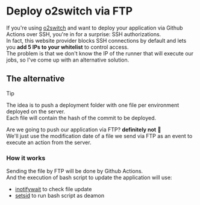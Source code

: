 # Deploy o2switch via FTP

If you're using [o2switch](https://www.o2switch.fr/) and want to deploy your application via Github Actions over SSH, you're in for a surprise: SSH authorizations.  
In fact, this website provider blocks SSH connections by default and lets you **add 5 IPs to your whitelist** to control access.  
The problem is that we don't know the IP of the runner that will execute our jobs, so I've come up with an alternative solution.

## The alternative

> [!TIP]
> The idea is to push a deployment folder with one file per environment deployed on the server.  
> Each file will contain the hash of the commit to be deployed.

Are we going to push our application via FTP? **definitely not** :poop:  
We'll just use the modification date of a file we send via FTP as an event to execute an action from the server.

### How it works

Sending the file by FTP will be done by Github Actions.  
And the execution of bash script to update the application will use: 
- [inotifywait](https://linux.die.net/man/1/inotifywait) to check file update
- [setsid](https://linux.die.net/man/1/setsid) to run bash script as deamon
